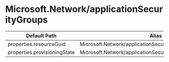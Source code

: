 # Microsoft.Network/applicationSecurityGroups

| Default Path | Alias |
|---|---|
| properties.resourceGuid | Microsoft.Network/applicationSecurityGroups/resourceGuid |
| properties.provisioningState | Microsoft.Network/applicationSecurityGroups/provisioningState |

